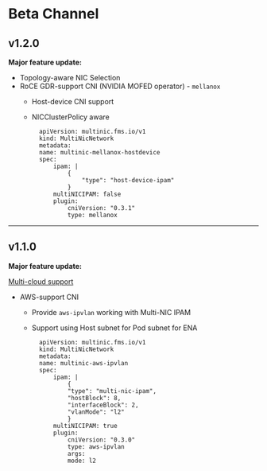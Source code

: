 # Beta Channel

## v1.2.0

**Major feature update:**

* Topology-aware NIC Selection
* RoCE GDR-support CNI (NVIDIA MOFED operator) - `mellanox`
    - Host-device CNI support
    - NICClusterPolicy aware

            apiVersion: multinic.fms.io/v1
            kind: MultiNicNetwork
            metadata:
            name: multinic-mellanox-hostdevice
            spec:
                ipam: |
                    {
                        "type": "host-device-ipam"
                    }
                multiNICIPAM: false
                plugin:
                    cniVersion: "0.3.1"
                    type: mellanox

---

## v1.1.0

**Major feature update:**

[Multi-cloud support](../user_guide/multi-cloud.md)

- AWS-support CNI
    - Provide `aws-ipvlan` working with Multi-NIC IPAM
    - Support using Host subnet for Pod subnet for ENA


            apiVersion: multinic.fms.io/v1
            kind: MultiNicNetwork
            metadata:
            name: multinic-aws-ipvlan
            spec:
                ipam: |
                    {
                    "type": "multi-nic-ipam",
                    "hostBlock": 8, 
                    "interfaceBlock": 2,
                    "vlanMode": "l2"
                    }
                multiNICIPAM: true
                plugin:
                    cniVersion: "0.3.0"
                    type: aws-ipvlan
                    args: 
                    mode: l2
